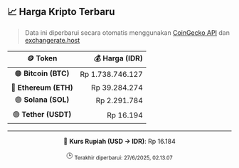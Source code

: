 

<!-- HARGA_KRIPTO -->
## 📈 Harga Kripto Terbaru

> Data ini diperbarui secara otomatis menggunakan [CoinGecko API](https://www.coingecko.com/) dan [exchangerate.host](https://exchangerate.host/)

<div align="center">

| 🪙 Token | 💰 Harga (IDR) |
|:------:|---------------:|
| 🟠 **Bitcoin (BTC)**   | Rp 1.738.746.127 |
| 🔵 **Ethereum (ETH)**  | Rp 39.284.274 |
| 🟣 **Solana (SOL)**    | Rp 2.291.784 |
| 🟢 **Tether (USDT)**   | Rp 16.194 |

---

💱 **Kurs Rupiah (USD → IDR)**: Rp 16.184

🕒 <sub>Terakhir diperbarui: 27/6/2025, 02.13.07</sub>

</div>
<!-- /HARGA_KRIPTO -->